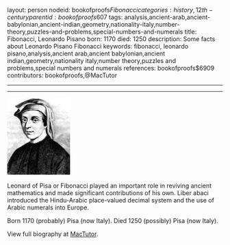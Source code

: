layout: person
nodeid: bookofproofs$Fibonacci
categories: history,12th-century
parentid: bookofproofs$607
tags: analysis,ancient-arab,ancient-babylonian,ancient-indian,geometry,nationality-italy,number-theory,puzzles-and-problems,special-numbers-and-numerals
title: Fibonacci, Leonardo Pisano
born: 1170
died: 1250
description: Some facts about Leonardo Pisano Fibonacci
keywords: fibonacci, leonardo pisano,analysis,ancient arab,ancient babylonian,ancient indian,geometry,nationality italy,number theory,puzzles and problems,special numbers and numerals
references: bookofproofs$6909
contributors: bookofproofs,@MacTutor

---


---

![Fibonacci.jpg](https://github.com/bookofproofs/bookofproofs.github.io/blob/main/_sources/_assets/images/portraits/Fibonacci.jpg?raw=true)

Leonard of Pisa or Fibonacci played an important role in reviving ancient mathematics and made significant contributions of his own. Liber abaci introduced the Hindu-Arabic place-valued decimal system and the use of Arabic numerals into Europe.

Born 1170 (probably) Pisa (now Italy). Died 1250 (possibly) Pisa (now Italy).


View full biography at [MacTutor](https://mathshistory.st-andrews.ac.uk/Biographies/Fibonacci/).